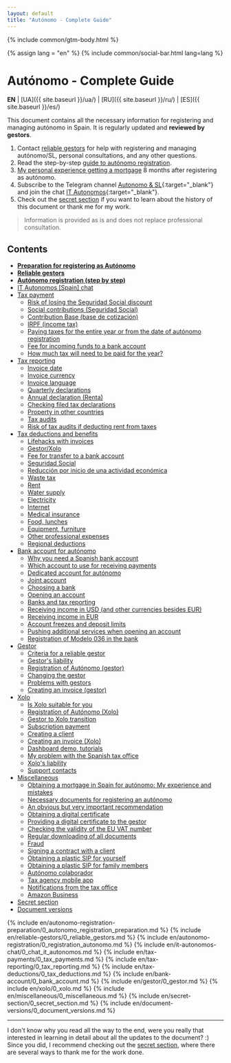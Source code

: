 ```yaml
---
layout: default
title: "Autónomo - Complete Guide"
---
```


{% include common/gtm-body.html %}

<style>
{% include common/common.css %}
</style>

{% assign lang = "en" %}
{% include common/social-bar.html lang=lang %}

# Autónomo - Complete Guide

**EN** | [UA]({{ site.baseurl }}/ua/) | [RU]({{ site.baseurl }}/ru/) | [ES]({{ site.baseurl }}/es/)

This document contains all the necessary information for registering and managing autónomo in Spain. It is regularly updated and
**reviewed by gestors**.

1. Contact [reliable gestors](#reliable-gestors) for help with registering and managing autónomo/SL, personal
   consultations, and any other questions.
2. Read the step-by-step [guide to autónomo registration](#autónomo-registration-step-by-step).
3. [My personal experience getting a mortgage](#obtaining-a-mortgage-in-spain-for-autónomo-my-experience-and-mistakes) 8 months
   after registering as autónomo.
4. Subscribe to the Telegram channel [Autonomo & SL](https://bit.ly/autonomo-and-sl-channel){:target="_blank"} and
   join the chat [IT Autonomos](https://bit.ly/it-autonomos-spain-eng){:target="_blank"}.
5. Check out the [secret section](#secret-section) if you want to learn about the history of this document or
   thank me for my work.

> Information is provided as is and does not replace professional consultation.

## Contents

- **[Preparation for registering as Autónomo](#preparation-for-registering-as-autónomo)**
- **[Reliable gestors](#reliable-gestors)**
- **[Autónomo registration (step by step)](#autónomo-registration-step-by-step)**
- [IT Autonomos [Spain] chat](#it-autonomos-spain-chat)
- [Tax payment](#tax-payment)
    - [Risk of losing the Seguridad Social discount](#risk-of-losing-the-seguridad-social-discount)
    - [Social contributions (Seguridad Social)](#social-contributions-seguridad-social)
    - [Contribution Base (base de cotización)](#contribution-base-base-de-cotización)
    - [IRPF (income tax)](#irpf-income-tax)
    - [Paying taxes for the entire year or from the date of autónomo registration](#paying-taxes-for-the-entire-year-or-from-the-date-of-autónomo-registration)
    - [Fee for incoming funds to a bank account](#fee-for-incoming-funds-to-a-bank-account)
    - [How much tax will need to be paid for the year?](#how-much-tax-will-need-to-be-paid-for-the-year)
- [Tax reporting](#tax-reporting)
    - [Invoice date](#invoice-date)
    - [Invoice currency](#invoice-currency)
    - [Invoice language](#invoice-language)
    - [Quarterly declarations](#quarterly-declarations)
    - [Annual declaration (Renta)](#annual-declaration-renta)
    - [Checking filed tax declarations](#checking-filed-tax-declarations)
    - [Property in other countries](#property-in-other-countries)
    - [Tax audits](#tax-audits)
    - [Risk of tax audits if deducting rent from taxes](#risk-of-tax-audits-if-deducting-rent-from-taxes)
- [Tax deductions and benefits](#tax-deductions-and-benefits)
    - [Lifehacks with invoices](#lifehacks-with-invoices)
    - [Gestor/Xolo](#gestorxolo)
    - [Fee for transfer to a bank account](#fee-for-transfer-to-a-bank-account)
    - [Seguridad Social](#seguridad-social)
    - [Reducción por inicio de una actividad económica](#reducción-por-inicio-de-una-actividad-económica)
    - [Waste tax](#waste-tax)
    - [Rent](#rent)
    - [Water supply](#water-supply)
    - [Electricity](#electricity)
    - [Internet](#internet)
    - [Medical insurance](#medical-insurance)
    - [Food, lunches](#food-lunches)
    - [Equipment, furniture](#equipment-furniture)
    - [Other professional expenses](#other-professional-expenses)
    - [Regional deductions](#regional-deductions)
- [Bank account for autónomo](#bank-account-for-autónomo)
    - [Why you need a Spanish bank account](#why-you-need-a-spanish-bank-account)
    - [Which account to use for receiving payments](#which-account-to-use-for-receiving-payments)
    - [Dedicated account for autónomo](#dedicated-account-for-autónomo)
    - [Joint account](#joint-account)
    - [Choosing a bank](#choosing-a-bank)
    - [Opening an account](#opening-an-account)
    - [Banks and tax reporting](#banks-and-tax-reporting)
    - [Receiving income in USD (and other currencies besides EUR)](#receiving-income-in-usd-and-other-currencies-besides-eur)
    - [Receiving income in EUR](#receiving-income-in-eur)
    - [Account freezes and deposit limits](#account-freezes-and-deposit-limits)
    - [Pushing additional services when opening an account](#pushing-additional-services-when-opening-an-account)
    - [Registration of Modelo 036 in the bank](#registration-of-modelo-036-in-the-bank)
- [Gestor](#gestor-1)
    - [Criteria for a reliable gestor](#criteria-for-a-reliable-gestor)
    - [Gestor's liability](#gestors-liability)
    - [Registration of Autónomo (gestor)](#registration-of-autónomo-gestor)
    - [Changing the gestor](#changing-the-gestor)
    - [Problems with gestors](#problems-with-gestors)
    - [Creating an invoice (gestor)](#creating-an-invoice-gestor)
- [Xolo](#xolo-1)
    - [Is Xolo suitable for you](#is-xolo-suitable-for-you)
    - [Registration of Autónomo (Xolo)](#registration-of-autónomo-xolo)
    - [Gestor to Xolo transition](#gestor-to-xolo-transition)
    - [Subscription payment](#subscription-payment)
    - [Creating a client](#creating-a-client)
    - [Creating an invoice (Xolo)](#creating-an-invoice-xolo)
    - [Dashboard demo, tutorials](#dashboard-demo-tutorials)
    - [My problem with the Spanish tax office](#my-problem-with-the-spanish-tax-office)
    - [Xolo's liability](#xolos-liability)
    - [Support contacts](#support-contacts)
- [Miscellaneous](#miscellaneous)
    - [Obtaining a mortgage in Spain for autónomo: My experience and mistakes](#obtaining-a-mortgage-in-spain-for-autónomo-my-experience-and-mistakes)
    - [Necessary documents for registering an autónomo](#necessary-documents-for-registering-an-autónomo)
    - [An obvious but very important recommendation](#an-obvious-but-very-important-recommendation)
    - [Obtaining a digital certificate](#obtaining-a-digital-certificate)
    - [Providing a digital certificate to the gestor](#providing-a-digital-certificate-to-the-gestor)
    - [Checking the validity of the EU VAT number](#checking-the-validity-of-the-eu-vat-number)
    - [Regular downloading of all documents](#regular-downloading-of-all-documents)
    - [Fraud](#fraud)
    - [Signing a contract with a client](#signing-a-contract-with-a-client)
    - [Obtaining a plastic SIP for yourself](#obtaining-a-plastic-sip-for-yourself)
    - [Obtaining a plastic SIP for family members](#obtaining-a-plastic-sip-for-family-members)
    - [Autónomo colaborador](#autónomo-colaborador)
    - [Tax agency mobile app](#tax-agency-mobile-app)
    - [Notifications from the tax office](#notifications-from-the-tax-office)
    - [Amazon Business](#amazon-business)
- [Secret section](#secret-section)
- [Document versions](#document-versions)

{% include en/autonomo-registration-preparation/0_autonomo_registration_preparation.md %}
{% include en/reliable-gestors/0_reliable_gestors.md %}
{% include en/autonomo-registration/0_registration_autonomo.md %}
{% include en/it-autonomos-chat/0_chat_it_autonomos.md %}
{% include en/tax-payments/0_tax_payments.md %}
{% include en/tax-reporting/0_tax_reporting.md %}
{% include en/tax-deductions/0_tax_deductions.md %}
{% include en/bank-account/0_bank_account.md %}
{% include en/gestor/0_gestor.md %}
{% include en/xolo/0_xolo.md %}
{% include en/miscellaneous/0_miscellaneous.md %}
{% include en/secret-section/0_secret_section.md %}
{% include en/document-versions/0_document_versions.md %}

---

I don't know why you read all the way to the end, were you really that interested in learning in detail about all the
updates to the document? :)
Since you did, I recommend checking out the [secret section](#secret-section), where there are several ways to thank
me for the work done.
